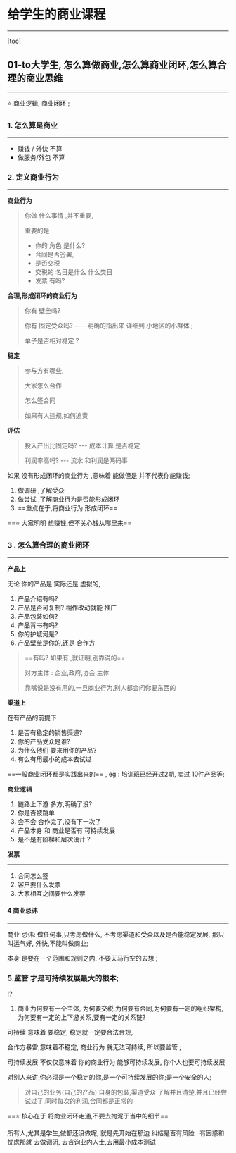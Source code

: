 # 给学生的商业课程

---

[toc]

## 01-to大学生, 怎么算做商业,怎么算商业闭环,怎么算合理的商业思维

---



:star:  商业逻辑, 商业闭环 ;



### 1. 怎么算是商业

---

* 赚钱 / 外快 不算 
*  做服务/外包 不算



### 2. 定义商业行为 

---

**商业行为**

>  你做 什么事情 ,并不重要,   
>
> 重要的是  
>
> * 你的 角色 是什么?  
> * 合同是否签署, 
> * 是否交税
> * 交税的 名目是什么 什么类目 
> * 发票 有吗?  



**合理,形成闭环的商业行为**

>  你有 壁垒吗? 
>
> 你有 固定受众吗?  ---- 明确的指出来  详细到  小地区的小群体 ;
>
> 单子是否相对稳定 ? 

**稳定**

> 参与方有哪些, 
>
> 大家怎么合作
>
> 怎么签合同
>
> 如果有人违规,如何追责

**评估**

> 投入产出比固定吗? --- 成本计算 是否稳定 
>
> 利润率高吗?    ---  流水 和利润是两码事 

如果 没有形成闭环的商业行为 ,意味着   能做但是 并不代表你能赚钱;

1.  做调研  ,了解受众 
2. 做尝试 ,了解商业行为是否能形成闭环
3. ==重点在于,将商业行为  形成闭环== 

==:star: 大家明明 想赚钱,但不关心钱从哪里来==



### 3 . 怎么算合理的商业闭环

---

**产品上**

无论 你的产品是 实际还是 虚拟的, 

1. 产品介绍有吗?  
2. 产品是否可复制?  稍作改动就能 推广 
3. 产品包装如何? 
4. 产品背书有吗? 
5. 你的护城河是? 
6. 产品壁垒是你的,还是 合作方

> ==有吗? 如果有 ,就证明,别靠说的==
>
> 对方主体 : 企业,政府,协会,主体
>
> 靠嘴说是没有用的,一旦商业行为,别人都会问你要东西的



**渠道上**

在有产品的前提下 

1. 是否有稳定的销售渠道? 
2. 你的产品受众是谁? 
3. 为什么他们 要来用你的产品? 
4. 有么有用最小的成本去试过

==一般商业闭环都是实践出来的== , eg : 培训班已经开过2期, 卖过 10件产品等;



**商业逻辑**

1. 链路上下游 多方,明确了没? 
2. 你是否被跳单 
3. 会不会 合作完了,没有下一次了 
4. 产品本身 和 商业是否有 可持续发展
5. 是不是有阶梯和层次设计 ?

**发票**

---

1. 合同怎么签
2. 客户要什么发票
3. 大家相互之间要什么发票

#### 4 商业忌讳

---

商业 忌讳:  做任何事,只考虑做什么, 不考虑渠道和受众以及是否能稳定发展, 那只叫运气好, 外快,不能叫做商业;

本身 是要在一个范围和规则之内, 不要天马行空的去想 ;

### 5.监管 才是可持续发展最大的根本;

:interrobang: 

1. 商业为何要有一个主体, 为何要交税,为何要有合同,为何要有一定的组织架构,为何要有一定的上下游关系,要有一定的关系链?

可持续  意味着 要稳定, 稳定就一定要合法合规,  

合作方暴雷,意味着不稳定, 商业行为 就无法可持续, 所以要监管 ;



可持续发展 不仅仅意味着  你的商业行为 能够可持续发展, 你个人也要可持续发展

对别人来讲,你必须是一个稳定的你,是一个可持续发展的你;是一个安全的人;



> 对自己的业务(自己的产品)  自身的包装,渠道受众 了解并且清楚,并且已经尝试过了,同时每次的利润,合同都是正常的

 

==:star:  核心在于 将商业闭环走通,不要去拘泥于当中的细节==

所有人,尤其是学生,做都还没做呢, 就是先开始在那边 纠结是否有风险 .  有困惑和忧虑那就 去做调研, 去咨询业内人士,去用最小成本测试 